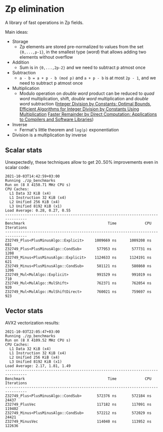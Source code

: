 # Zp elimination

A library of fast operations in Zp fields.

Main ideas:

- Storage
  - Zp elements are stored pre-normalized to values from the set `{0,...,p-1}`,
in the smallest type (*word*) that allows adding two elements without overflow
- Addition
  - Sum is in `{0,...,2p-2}` and we need to subtract p atmost once
- Subtraction
  - `a - b = a + p - b (mod p)` and `a + p - b` is at most `2p - 1`, and we
need to subtract p atmost once
- Multiplication
  - Modulo operation on *double word* product can be reduced to *quad word*
multiplication, shift, *double word* multiplication and *double word*
subtraction
([Integer Division by Constants: Optimal Bounds](https://arxiv.org/pdf/2012.12369.pdf),
[Efficient Algorithms for Integer Division by Constants Using Multiplication](https://citeseerx.ist.psu.edu/viewdoc/download?doi=10.1.1.136.8776&rep=rep1&type=pdf)
[Faster Remainder by Direct Computation: Applications to Compilers and Software Libraries](https://arxiv.org/pdf/1902.01961.pdf))
- Inverse
  - Fermat's little theorem and `log(p)` exponentiation
- Division is a multiplication by inverse

## Scalar stats

Unexpectedly, these techniques allow to get 20..50% improvements even in scalar code:

```
2021-10-03T14:42:59+03:00
Running ./zp_benchmarks
Run on (8 X 4150.71 MHz CPU s)
CPU Caches:
  L1 Data 32 KiB (x4)
  L1 Instruction 32 KiB (x4)
  L2 Unified 256 KiB (x4)
  L3 Unified 8192 KiB (x1)
Load Average: 0.28, 0.27, 0.55
--------------------------------------------------------------------------------
Benchmark                                      Time             CPU   Iterations
--------------------------------------------------------------------------------
Z32749_Plus<PlusMinusAlgo::Explicit>     1009669 ns      1009208 ns          681
Z32749_Plus<PlusMinusAlgo::CondSub>       577953 ns       577731 ns         1208
Z32749_Minus<PlusMinusAlgo::Explicit>    1124633 ns      1124191 ns          621
Z32749_Minus<PlusMinusAlgo::CondSub>      581121 ns       580860 ns         1206
Z32749_Mul<MulAlgo::Explicit>             991529 ns       991019 ns          710
Z32749_Mul<MulAlgo::MulShift>             762371 ns       762054 ns          920
Z32749_Mul<MulAlgo::MulShiftDirect>       760021 ns       759697 ns          923
```

## Vector stats

AVX2 vectorization results:

```
2021-10-03T22:05:47+03:00
Running ./zp_benchmarks
Run on (8 X 4109.52 MHz CPU s)
CPU Caches:
  L1 Data 32 KiB (x4)
  L1 Instruction 32 KiB (x4)
  L2 Unified 256 KiB (x4)
  L3 Unified 8192 KiB (x1)
Load Average: 2.17, 1.81, 1.49
--------------------------------------------------------------------------------
Benchmark                                      Time             CPU   Iterations
--------------------------------------------------------------------------------
Z32749_Plus<PlusMinusAlgo::CondSub>       572376 ns       572184 ns        24437
Z32749_PlusVec                            117182 ns       117091 ns       119402
Z32749_Minus<PlusMinusAlgo::CondSub>      572212 ns       572029 ns        24421
Z32749_MinusVec                           114040 ns       113952 ns       122636
```
